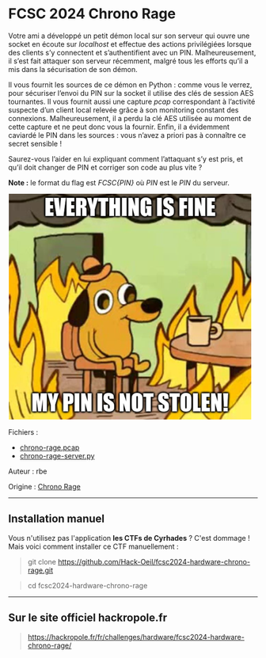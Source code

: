 # FCSC 2024 Chrono Rage

Votre ami a développé un petit démon local sur son serveur qui ouvre une socket en écoute sur *localhost* et effectue des actions privilégiées lorsque des clients s’y connectent et s’authentifient avec un PIN. Malheureusement, il s’est fait attaquer son serveur récemment, malgré tous les efforts qu’il a mis dans la sécurisation de son démon.

Il vous fournit les sources de ce démon en Python : comme vous le verrez, pour sécuriser l’envoi du PIN sur la socket il utilise des clés de session AES tournantes. Il vous fournit aussi une capture *pcap* correspondant à l’activité suspecte d’un client local relevée grâce à son monitoring constant des connexions. Malheureusement, il a perdu la clé AES utilisée au moment de cette capture et ne peut donc vous la fournir. Enfin, il a évidemment caviardé le PIN dans les sources : vous n’avez a priori pas à connaître ce secret sensible !

Saurez-vous l’aider en lui expliquant comment l’attaquant s’y est pris, et qu’il doit changer de PIN et corriger son code au plus vite ?

**Note :** le format du flag est *FCSC{PIN}* où *PIN* est le *PIN* du serveur.

![chrono_rage.png](chrono_rage.png)

Fichiers :
- [chrono-rage.pcap](chrono-rage.pcap)
- [chrono-rage-server.py](chrono-rage-server.py)


Auteur : rbe

Origine : [Chrono Rage](https://hackropole.fr/fr/challenges/hardware/fcsc2024-hardware-chrono-rage/)


-----------


## Installation manuel
Vous n'utilisez pas l'application **les CTFs de Cyrhades** ? C'est dommage !
Mais voici comment installer ce CTF manuellement :

> git clone https://github.com/Hack-Oeil/fcsc2024-hardware-chrono-rage.git

> cd fcsc2024-hardware-chrono-rage

-----------

## Sur le site officiel hackropole.fr
> https://hackropole.fr/fr/challenges/hardware/fcsc2024-hardware-chrono-rage/